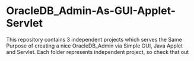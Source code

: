 OracleDB_Admin-As-GUI-Applet-Servlet
====================================

This repository contains 3 independent projects which serves the Same Purpose of creating a nice
OracleDB_Admin via Simple GUI, Java Applet and Servlet.
Each folder represents independent project, so check that out
